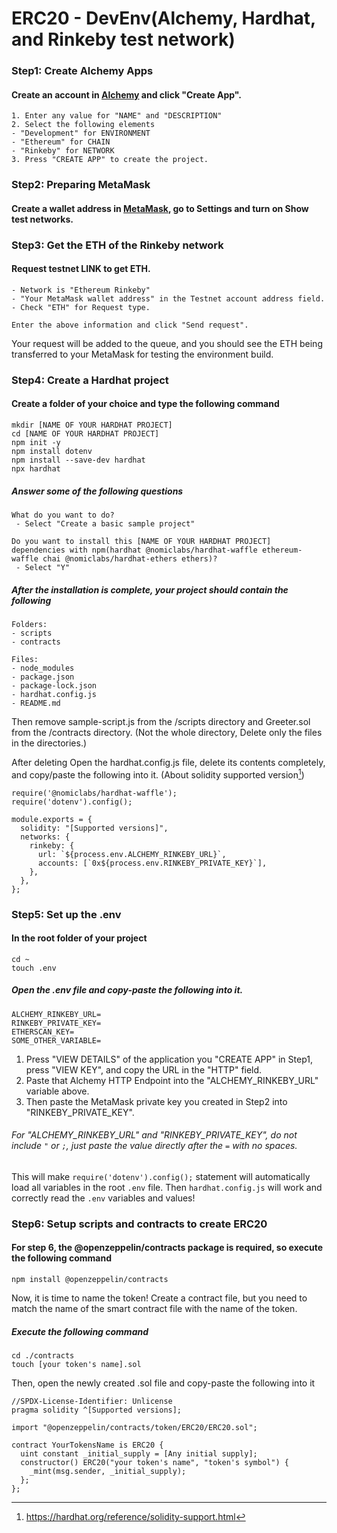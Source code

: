 # ERC20 - DevEnv(Alchemy, Hardhat, and Rinkeby test network)

### Step1: Create Alchemy Apps
#### Create an account in [Alchemy](https://www.alchemy.com/) and click "Create App".
```
1. Enter any value for "NAME" and "DESCRIPTION"
2. Select the following elements
- "Development" for ENVIRONMENT
- "Ethereum" for CHAIN
- "Rinkeby" for NETWORK
3. Press "CREATE APP" to create the project.
```


### Step2: Preparing MetaMask
#### Create a wallet address in [MetaMask](https://metamask.io/), go to Settings and turn on Show test networks.



### Step3: Get the ETH of the Rinkeby network
#### Request testnet LINK to get ETH.
```
- Network is "Ethereum Rinkeby"
- "Your MetaMask wallet address" in the Testnet account address field.
- Check "ETH" for Request type.

Enter the above information and click "Send request".
```
Your request will be added to the queue, and you should see the ETH being transferred to your MetaMask for testing the environment build.



### Step4: Create a Hardhat project
#### Create a folder of your choice and type the following command
```
mkdir [NAME OF YOUR HARDHAT PROJECT]
cd [NAME OF YOUR HARDHAT PROJECT]
npm init -y
npm install dotenv
npm install --save-dev hardhat
npx hardhat
```
##### Answer some of the following questions
```
What do you want to do?
 - Select "Create a basic sample project"

Do you want to install this [NAME OF YOUR HARDHAT PROJECT] dependencies with npm(hardhat @nomiclabs/hardhat-waffle ethereum-waffle chai @nomiclabs/hardhat-ethers ethers)?
 - Select "Y"
```

##### After the installation is complete, your project should contain the following

```
Folders:
- scripts
- contracts

Files:
- node_modules
- package.json
- package-lock.json
- hardhat.config.js
- README.md
```
Then remove sample-script.js from the /scripts directory and Greeter.sol from the /contracts directory. (Not the whole directory, Delete only the files in the directories.)

After deleting Open the hardhat.config.js file, delete its contents completely, and copy/paste the following into it. (About solidity supported version[^1])
```
require('@nomiclabs/hardhat-waffle');
require('dotenv').config();

module.exports = {
  solidity: "[Supported versions]",
  networks: {
    rinkeby: {
      url: `${process.env.ALCHEMY_RINKEBY_URL}`,
      accounts: [`0x${process.env.RINKEBY_PRIVATE_KEY}`],
    },
  },
};
```
[^1]:https://hardhat.org/reference/solidity-support.html



### Step5: Set up the .env
#### In the root folder of your project
```
cd ~
touch .env
```
##### Open the .env file and copy-paste the following into it.
```
ALCHEMY_RINKEBY_URL=
RINKEBY_PRIVATE_KEY=
ETHERSCAN_KEY=
SOME_OTHER_VARIABLE=
```
 1. Press "VIEW DETAILS" of the application you "CREATE APP" in Step1, press "VIEW KEY", and copy the URL in the "HTTP" field.
 2. Paste that Alchemy HTTP Endpoint into the "ALCHEMY_RINKEBY_URL" variable above.
 3. Then paste the MetaMask private key you created in Step2 into "RINKEBY_PRIVATE_KEY".

###### For "ALCHEMY_RINKEBY_URL" and "RINKEBY_PRIVATE_KEY", do not include ```"``` or ```;```, just paste the value directly after the ```=``` with no spaces.

This will make ```require('dotenv').config();``` statement will automatically load all variables in the root ```.env``` file.
Then ```hardhat.config.js``` will work and correctly read the ```.env``` variables and values!



### Step6: Setup scripts and contracts to create ERC20
#### For step 6, the @openzeppelin/contracts package is required, so execute the following command
```
npm install @openzeppelin/contracts
```
Now, it is time to name the token!
Create a contract file, but you need to match the name of the smart contract file with the name of the token.

##### Execute the following command
```
cd ./contracts
touch [your token's name].sol
```
Then, open the newly created .sol file and copy-paste the following into it
```
//SPDX-License-Identifier: Unlicense
pragma solidity ^[Supported versions];

import "@openzeppelin/contracts/token/ERC20/ERC20.sol";

contract YourTokensName is ERC20 {
  uint constant _initial_supply = [Any initial supply];
  constructor() ERC20("your token's name", "token's symbol") {
    _mint(msg.sender, _initial_supply);
  };
};
```

